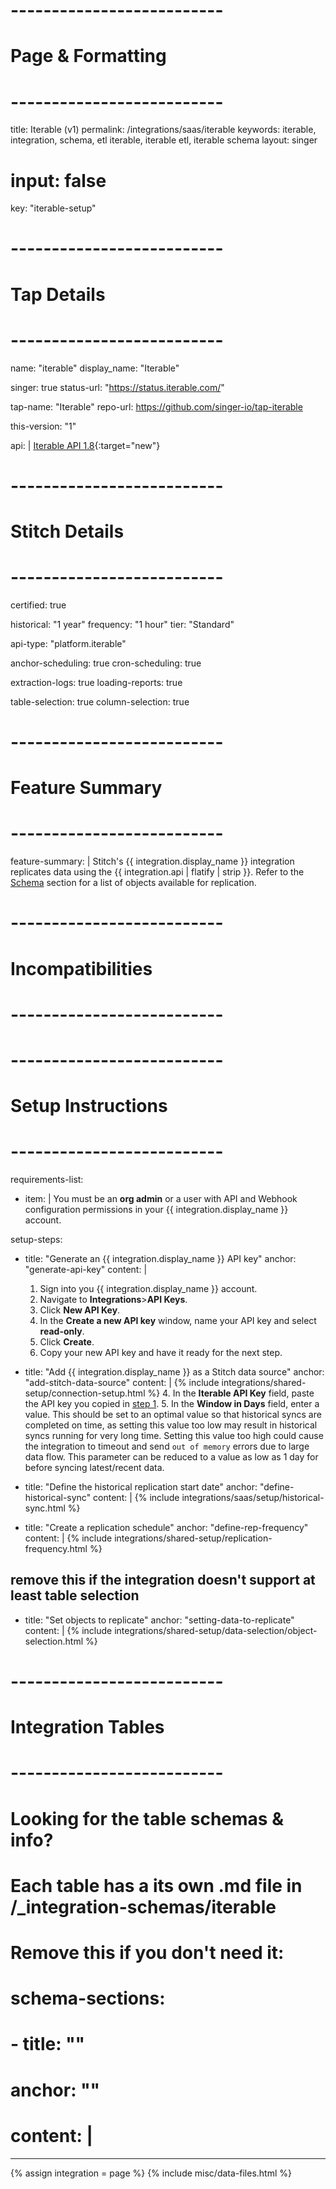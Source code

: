 # -------------------------- #
#      Page & Formatting     #
# -------------------------- #

title: Iterable (v1)
permalink: /integrations/saas/iterable
keywords: iterable, integration, schema, etl iterable, iterable etl, iterable schema
layout: singer
# input: false

key: "iterable-setup"


# -------------------------- #
#         Tap Details        #
# -------------------------- #

name: "iterable"
display_name: "Iterable"

singer: true
status-url: "https://status.iterable.com/"

tap-name: "Iterable"
repo-url: https://github.com/singer-io/tap-iterable

this-version: "1"

api: |
  [Iterable API 1.8](https://api.iterable.com/api){:target="new"}


# -------------------------- #
#       Stitch Details       #
# -------------------------- #

certified: true 

historical: "1 year"
frequency: "1 hour"
tier: "Standard"

api-type: "platform.iterable"

anchor-scheduling: true
cron-scheduling: true

extraction-logs: true
loading-reports: true

table-selection: true
column-selection: true


# -------------------------- #
#      Feature Summary       #
# -------------------------- #

feature-summary: |
  Stitch's {{ integration.display_name }} integration replicates data using the {{ integration.api | flatify | strip }}. Refer to the [Schema](#schema) section for a list of objects available for replication.


# -------------------------- #
#      Incompatibilities     #
# -------------------------- #


# -------------------------- #
#      Setup Instructions    #
# -------------------------- #

requirements-list:
  - item: |
      You must be an **org admin** or a user with API and Webhook configuration permissions in your {{ integration.display_name }} account.

setup-steps:
  - title: "Generate an {{ integration.display_name }} API key"
    anchor: "generate-api-key"
    content: |
      1. Sign into you {{ integration.display_name }} account.
      2. Navigate to **Integrations**>**API Keys**.
      3. Click **New API Key**.
      4. In the **Create a new API key** window, name your API key and select **read-only**.
      5. Click **Create**.
      6. Copy your new API key and have it ready for the next step.

  - title: "Add {{ integration.display_name }} as a Stitch data source"
    anchor: "add-stitch-data-source"
    content: |
      {% include integrations/shared-setup/connection-setup.html %}
      4. In the **Iterable API Key** field, paste the API key you copied in [step 1](#generate-api-key).
      5. In the **Window in Days** field, enter a value. This should be set to an optimal value so that historical syncs are completed on time, as setting this value too low may result in historical syncs running for very long time. Setting this value too high could cause the integration to timeout and send `out of memory` errors due to large data flow. This parameter can be reduced to a value as low as 1 day for before syncing latest/recent data.

  - title: "Define the historical replication start date"
    anchor: "define-historical-sync"
    content: |
      {% include integrations/saas/setup/historical-sync.html %}

  - title: "Create a replication schedule"
    anchor: "define-rep-frequency"
    content: |
      {% include integrations/shared-setup/replication-frequency.html %}

## remove this if the integration doesn't support at least table selection
  - title: "Set objects to replicate"
    anchor: "setting-data-to-replicate"
    content: |
      {% include integrations/shared-setup/data-selection/object-selection.html %} 


# -------------------------- #
#     Integration Tables     #
# -------------------------- #

# Looking for the table schemas & info?
# Each table has a its own .md file in /_integration-schemas/iterable


# Remove this if you don't need it:
# schema-sections:
#  - title: ""
#    anchor: ""
#    content: |
---
{% assign integration = page %}
{% include misc/data-files.html %}